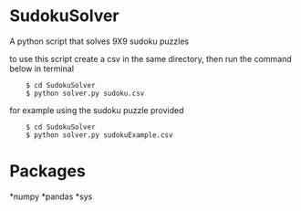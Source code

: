 # SudokuSolver

A python script that solves 9X9 sudoku puzzles

to use this script create a csv in the same directory, then run the command below in terminal

        $ cd SudokuSolver
        $ python solver.py sudoku.csv
    
for example using the sudoku puzzle provided

        $ cd SudokuSolver
        $ python solver.py sudokuExample.csv

# Packages

*numpy
*pandas
*sys
